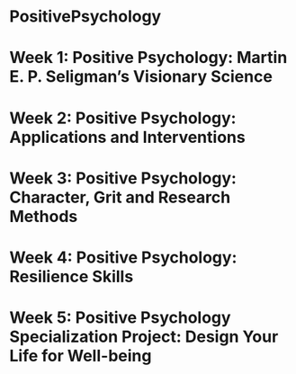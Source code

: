# PositivePsychology

# Week 1: Positive Psychology: Martin E. P. Seligman’s Visionary Science
# Week 2: Positive Psychology: Applications and Interventions
# Week 3: Positive Psychology: Character, Grit and Research Methods
# Week 4: Positive Psychology: Resilience Skills
# Week 5: Positive Psychology Specialization Project: Design Your Life for Well-being
